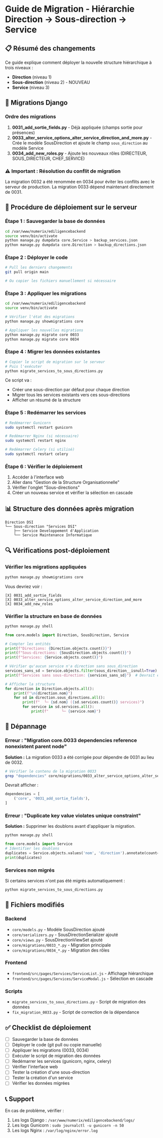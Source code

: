 # Guide de Migration - Hiérarchie Direction → Sous-direction → Service

## 📋 Résumé des changements

Ce guide explique comment déployer la nouvelle structure hiérarchique à trois niveaux :
- **Direction** (niveau 1)
- **Sous-direction** (niveau 2) - NOUVEAU
- **Service** (niveau 3)

## 🔧 Migrations Django

### Ordre des migrations

1. **0031_add_sortie_fields.py** - Déjà appliquée (champs sortie pour présences)
2. **0033_alter_service_options_alter_service_direction_and_more.py** - Crée le modèle SousDirection et ajoute le champ `sous_direction` au modèle Service
3. **0034_add_new_roles.py** - Ajoute les nouveaux rôles (DIRECTEUR, SOUS_DIRECTEUR, CHEF_SERVICE)

### ⚠️ Important : Résolution du conflit de migration

La migration 0032 a été renommée en 0034 pour éviter les conflits avec le serveur de production.
La migration 0033 dépend maintenant directement de 0031.

## 🚀 Procédure de déploiement sur le serveur

### Étape 1 : Sauvegarder la base de données

```bash
cd /var/www/numerix/ediligencebackend
source venv/bin/activate
python manage.py dumpdata core.Service > backup_services.json
python manage.py dumpdata core.Direction > backup_directions.json
```

### Étape 2 : Déployer le code

```bash
# Pull les derniers changements
git pull origin main

# Ou copier les fichiers manuellement si nécessaire
```

### Étape 3 : Appliquer les migrations

```bash
cd /var/www/numerix/ediligencebackend
source venv/bin/activate

# Vérifier l'état des migrations
python manage.py showmigrations core

# Appliquer les nouvelles migrations
python manage.py migrate core 0033
python manage.py migrate core 0034
```

### Étape 4 : Migrer les données existantes

```bash
# Copier le script de migration sur le serveur
# Puis l'exécuter
python migrate_services_to_sous_directions.py
```

Ce script va :
- Créer une sous-direction par défaut pour chaque direction
- Migrer tous les services existants vers ces sous-directions
- Afficher un résumé de la structure

### Étape 5 : Redémarrer les services

```bash
# Redémarrer Gunicorn
sudo systemctl restart gunicorn

# Redémarrer Nginx (si nécessaire)
sudo systemctl restart nginx

# Redémarrer Celery (si utilisé)
sudo systemctl restart celery
```

### Étape 6 : Vérifier le déploiement

1. Accéder à l'interface web
2. Aller dans "Gestion de la Structure Organisationnelle"
3. Vérifier l'onglet "Sous-directions"
4. Créer un nouveau service et vérifier la sélection en cascade

## 📊 Structure des données après migration

```
Direction DSI
└── Sous-direction "Services DSI"
    ├── Service Developpement d'Application
    └── Service Maintenance Informatique
```

## 🔍 Vérifications post-déploiement

### Vérifier les migrations appliquées

```bash
python manage.py showmigrations core
```

Vous devriez voir :
```
[X] 0031_add_sortie_fields
[X] 0033_alter_service_options_alter_service_direction_and_more
[X] 0034_add_new_roles
```

### Vérifier la structure en base de données

```bash
python manage.py shell
```

```python
from core.models import Direction, SousDirection, Service

# Compter les entités
print(f"Directions: {Direction.objects.count()}")
print(f"Sous-directions: {SousDirection.objects.count()}")
print(f"Services: {Service.objects.count()}")

# Vérifier qu'aucun service n'a direction sans sous_direction
services_sans_sd = Service.objects.filter(sous_direction__isnull=True).count()
print(f"Services sans sous-direction: {services_sans_sd}")  # Devrait être 0

# Afficher la structure
for direction in Direction.objects.all():
    print(f"\n{direction.nom}")
    for sd in direction.sous_directions.all():
        print(f"  └─ {sd.nom} ({sd.services.count()} services)")
        for service in sd.services.all():
            print(f"      └─ {service.nom}")
```

## 🐛 Dépannage

### Erreur : "Migration core.0033 dependencies reference nonexistent parent node"

**Solution :** La migration 0033 a été corrigée pour dépendre de 0031 au lieu de 0032.

```bash
# Vérifier le contenu de la migration 0033
grep "dependencies" core/migrations/0033_alter_service_options_alter_service_direction_and_more.py
```

Devrait afficher :
```python
dependencies = [
    ('core', '0031_add_sortie_fields'),
]
```

### Erreur : "Duplicate key value violates unique constraint"

**Solution :** Supprimer les doublons avant d'appliquer la migration.

```bash
python manage.py shell
```

```python
from core.models import Service
# Identifier les doublons
duplicates = Service.objects.values('nom', 'direction').annotate(count=models.Count('id')).filter(count__gt=1)
print(duplicates)
```

### Services non migrés

Si certains services n'ont pas été migrés automatiquement :

```bash
python migrate_services_to_sous_directions.py
```

## 📝 Fichiers modifiés

### Backend
- `core/models.py` - Modèle SousDirection ajouté
- `core/serializers.py` - SousDirectionSerializer ajouté
- `core/views.py` - SousDirectionViewSet ajouté
- `core/migrations/0033_*.py` - Migration principale
- `core/migrations/0034_*.py` - Migration des rôles

### Frontend
- `frontend/src/pages/Services/ServiceList.js` - Affichage hiérarchique
- `frontend/src/pages/Services/ServiceModal.js` - Sélection en cascade

### Scripts
- `migrate_services_to_sous_directions.py` - Script de migration des données
- `fix_migration_0033.py` - Script de correction de la dépendance

## ✅ Checklist de déploiement

- [ ] Sauvegarder la base de données
- [ ] Déployer le code (git pull ou copie manuelle)
- [ ] Appliquer les migrations (0033, 0034)
- [ ] Exécuter le script de migration des données
- [ ] Redémarrer les services (gunicorn, nginx, celery)
- [ ] Vérifier l'interface web
- [ ] Tester la création d'une sous-direction
- [ ] Tester la création d'un service
- [ ] Vérifier les données migrées

## 📞 Support

En cas de problème, vérifier :
1. Les logs Django : `/var/www/numerix/ediligencebackend/logs/`
2. Les logs Gunicorn : `sudo journalctl -u gunicorn -n 50`
3. Les logs Nginx : `/var/log/nginx/error.log`
